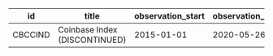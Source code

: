 | id      | title                         | observation_start   | observation_end   |
|---------|-------------------------------|---------------------|-------------------|
| CBCCIND | Coinbase Index (DISCONTINUED) | 2015-01-01          | 2020-05-26        |